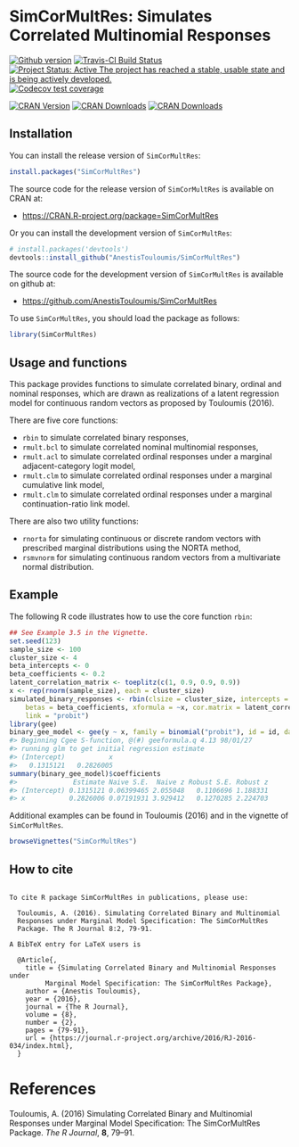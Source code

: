 
<!-- README.md is generated from README.Rmd. Please edit that file -->

# SimCorMultRes: Simulates Correlated Multinomial Responses

[![Github
version](https://img.shields.io/badge/GitHub%20-1.7.2-orange.svg)](%22commits/master%22)
[![Travis-CI Build
Status](https://travis-ci.org/AnestisTouloumis/SimCorMultRes.svg?branch=master)](https://travis-ci.org/AnestisTouloumis/SimCorMultRes)
[![Project Status: Active The project has reached a stable, usable state
and is being actively
developed.](http://www.repostatus.org/badges/latest/active.svg)](http://www.repostatus.org/#active)
[![Codecov test
coverage](https://codecov.io/gh/AnestisTouloumis/SimCorMultRes/branch/master/graph/badge.svg)](https://codecov.io/gh/AnestisTouloumis/SimCorMultRes?branch=master)

[![CRAN
Version](https://www.r-pkg.org/badges/version/SimCorMultRes?color=blue)](https://cran.r-project.org/package=SimCorMultRes)
[![CRAN
Downloads](https://cranlogs.r-pkg.org/badges/grand-total/SimCorMultRes?color=blue)](https://cranlogs.r-pkg.org/badges/grand-total/SimCorMultRes)
[![CRAN
Downloads](https://cranlogs.r-pkg.org/badges/SimCorMultRes)](https://cran.r-project.org/package=SimCorMultRes)

## Installation

You can install the release version of `SimCorMultRes`:

``` r
install.packages("SimCorMultRes")
```

The source code for the release version of `SimCorMultRes` is available
on CRAN at:

  - <https://CRAN.R-project.org/package=SimCorMultRes>

Or you can install the development version of `SimCorMultRes`:

``` r
# install.packages('devtools')
devtools::install_github("AnestisTouloumis/SimCorMultRes")
```

The source code for the development version of `SimCorMultRes` is
available on github at:

  - <https://github.com/AnestisTouloumis/SimCorMultRes>

To use `SimCorMultRes`, you should load the package as follows:

``` r
library(SimCorMultRes)
```

## Usage and functions

This package provides functions to simulate correlated binary, ordinal
and nominal responses, which are drawn as realizations of a latent
regression model for continuous random vectors as proposed by Touloumis
(2016).

There are five core functions:

  - `rbin` to simulate correlated binary responses,
  - `rmult.bcl` to simulate correlated nominal multinomial responses,
  - `rmult.acl` to simulate correlated ordinal responses under a
    marginal adjacent-category logit model,
  - `rmult.clm` to simulate correlated ordinal responses under a
    marginal cumulative link model,
  - `rmult.clm` to simulate correlated ordinal responses under a
    marginal continuation-ratio link model.

There are also two utility functions:

  - `rnorta` for simulating continuous or discrete random vectors with
    prescribed marginal distributions using the NORTA method,
  - `rsmvnorm` for simulating continuous random vectors from a
    multivariate normal distribution.

## Example

The following R code illustrates how to use the core function `rbin`:

``` r
## See Example 3.5 in the Vignette.
set.seed(123)
sample_size <- 100
cluster_size <- 4
beta_intercepts <- 0
beta_coefficients <- 0.2
latent_correlation_matrix <- toeplitz(c(1, 0.9, 0.9, 0.9))
x <- rep(rnorm(sample_size), each = cluster_size)
simulated_binary_responses <- rbin(clsize = cluster_size, intercepts = beta_intercepts, 
    betas = beta_coefficients, xformula = ~x, cor.matrix = latent_correlation_matrix, 
    link = "probit")
library(gee)
binary_gee_model <- gee(y ~ x, family = binomial("probit"), id = id, data = simulated_binary_responses$simdata)
#> Beginning Cgee S-function, @(#) geeformula.q 4.13 98/01/27
#> running glm to get initial regression estimate
#> (Intercept)           x 
#>   0.1315121   0.2826005
summary(binary_gee_model)$coefficients
#>              Estimate Naive S.E.  Naive z Robust S.E. Robust z
#> (Intercept) 0.1315121 0.06399465 2.055048   0.1106696 1.188331
#> x           0.2826006 0.07191931 3.929412   0.1270285 2.224703
```

Additional examples can be found in Touloumis (2016) and in the vignette
of `SimCorMultRes`.

``` r
browseVignettes("SimCorMultRes")
```

## How to cite

``` 

To cite R package SimCorMultRes in publications, please use:

  Touloumis, A. (2016). Simulating Correlated Binary and Multinomial
  Responses under Marginal Model Specification: The SimCorMultRes
  Package. The R Journal 8:2, 79-91.

A BibTeX entry for LaTeX users is

  @Article{,
    title = {Simulating Correlated Binary and Multinomial Responses under 
         Marginal Model Specification: The SimCorMultRes Package},
    author = {Anestis Touloumis},
    year = {2016},
    journal = {The R Journal},
    volume = {8},
    number = {2},
    pages = {79-91},
    url = {https://journal.r-project.org/archive/2016/RJ-2016-034/index.html},
  }
```

# References

<div id="refs" class="references">

<div id="ref-Touloumis2016">

Touloumis, A. (2016) Simulating Correlated Binary and Multinomial
Responses under Marginal Model Specification: The SimCorMultRes Package.
*The R Journal*, **8**, 79–91.

</div>

</div>
